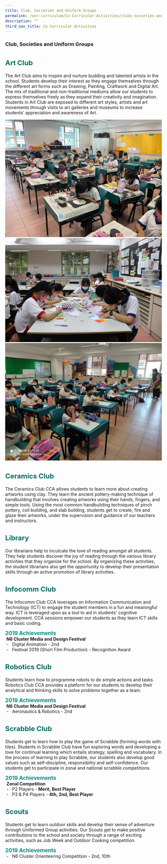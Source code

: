 ```yaml
---
title: Club, Societies and Uniform Groups
permalink: /our-curriculum/Co-Curricular-Activities/clubs-societies-and-uniform-groups/
description: ""
third_nav_title: Co Curricular Activities
---
```

### **Club, Societies and Uniform Groups**

<b style="color:#016C62; font-size:22px; line-height: 3;">Art Club</b><br>
The Art Club aims to inspire and nurture budding and talented artists in the school. Students develop their interest as they engage themselves through the different art forms such as Drawing, Painting, Craftwork and Digital Art. The mix of traditional and non-traditional mediums allow our students to express themselves freely as they expand their creativity and imagination. Students in Art Club are exposed to different art styles, artists and art movements through visits to art galleries and museums to increase students’ appreciation and awareness of Art.

![](/images/artc01.png)
![](/images/artc02.jpg)
![](/images/artc03.jpg)

<b style="color:#016C62; font-size:22px; line-height: 3;">Ceramics Club</b><br>
The Ceramics Club CCA allows students to learn more about creating artworks using clay. They learn the ancient pottery-making technique of handbuilding that involves creating artworks using their hands, fingers, and simple tools. Using the most common handbuilding techniques of pinch pottery, coil building, and slab building, students get to create, fire and glaze their artworks, under the supervision and guidance of our teachers and instructors.

<b style="color:#016C62; font-size:22px; line-height: 3;">Library</b><br>
Our librarians help to inculcate the love of reading amongst all students. They help students discover the joy of reading through the various library activities that they organize for the school. By organizing these activities, the student librarians also get the opportunity to develop their presentation skills through an active promotion of library activities.

<b style="color:#016C62; font-size:22px; line-height: 3;">Infocomm Club</b><br>
The Infocomm Club CCA leverages on Information Communication and Technology (ICT) to engage the student members in a fun and meaningful way. ICT is leveraged upon as a tool to aid in students' cognitive development. CCA sessions empower our students as they learn ICT skills and basic coding.

<b style="color:#038C7F; font-size:17px;">2019 Achievements</b><br>&nbsp;**N6 Cluster Media and Design Festival**<br>&nbsp;-&nbsp;&nbsp; Digital Animation - 2nd&nbsp;  
&nbsp;-&nbsp;&nbsp; Festival 2019 (Short Film Production) - Recognition Award

<b style="color:#016C62; font-size:22px; line-height: 3;">Robotics Club</b><br>
Students learn how to programme robots to do simple actions and tasks. Robotics Club CCA provides a platform for our students to develop their analytical and thinking skills to solve problems together as a team.

<b style="color:#038C7F; font-size:17px;">2019 Achievements</b><br>&nbsp;**N6 Cluster Media and Design Festival**<br>&nbsp;-&nbsp;&nbsp; Aeronautics &amp; Robotics - 2nd

<b style="color:#016C62; font-size:22px; line-height: 3;">Scrabble Club</b><br>
Students get to learn how to play the game of Scrabble (forming words with tiles). Students in Scrabble Club have fun exploring words and developing a love for continual learning which entails strategy, spelling and vocabulary. In the process of learning to play Scrabble, our students also develop good values such as self-discipline, responsibility and self-confidence. Our students get to participate in zonal and national scrabble competitions.

<b style="color:#038C7F; font-size:17px;">2019 Achievements</b><br>&nbsp;**Zonal Competition**<br>&nbsp;-&nbsp;&nbsp; P2 Players -&nbsp;**Merit, Best Player**&nbsp;  
&nbsp;-&nbsp;&nbsp; P3 &amp; P4 Players -&nbsp;**4th, 2nd, Best Player**


<b style="color:#016C62; font-size:22px; line-height: 3;">Scouts</b><br>
Students get to learn outdoor skills and develop their sense of adventure through Uniformed Group activities. Our Scouts get to make positive contributions to the school and society through a range of exciting activities, such as Job Week and Outdoor Cooking competition.

<b style="color:#038C7F; font-size:17px;">2019 Achievements</b><br>&nbsp;-&nbsp;&nbsp; N6 Cluster Orienteering Competition - 2nd, 10th&nbsp;